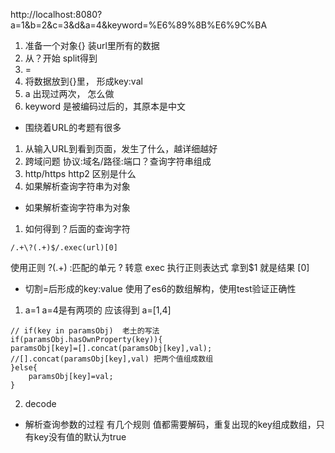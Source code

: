 http://localhost:8080?a=1&b=2&c=3&d&a=4&keyword=%E6%89%8B%E6%9C%BA
1. 准备一个对象{} 装url里所有的数据
2. 从？开始 split得到
3. = 
4. 将数据放到{}里， 形成key:val
5. a 出现过两次， 怎么做
6. keyword 是被编码过后的，其原本是中文

- 围绕着URL的考题有很多
1. 从输入URL到看到页面，发生了什么，越详细越好
2. 跨域问题  协议:域名/路径:端口？查询字符串组成
3. http/https http2 区别是什么
4. 如果解析查询字符串为对象

- 如果解析查询字符串为对象
1. 如何得到？后面的查询字符
```
/.+\?(.+)$/.exec(url)[0]  
```
使用正则
?(.+) :匹配的单元
\?  转意
exec 执行正则表达式   拿到$1 就是结果 [0]

- 切割=后形成的key:value 使用了es6的数组解构，使用test验证正确性
1. a=1 a=4是有两项的  应该得到 a=[1,4]
```
// if(key in paramsObj)  老土的写法
if(paramsObj.hasOwnProperty(key)){
paramsObj[key]=[].concat(paramsObj[key],val);
//[].concat(paramsObj[key],val) 把两个值组成数组
}else{
    paramsObj[key]=val;
}
```
2. decode 
- 解析查询参数的过程 有几个规则
值都需要解码，重复出现的key组成数组，只有key没有值的默认为true
